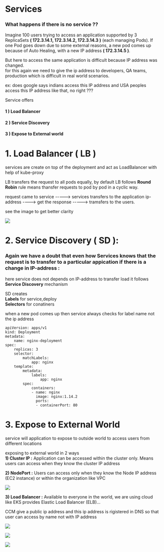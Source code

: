 # Services 
### What happens if there is no service  ??
 Imagine 100 users trying to access an application supported by 3 ReplicaSets __( 172.3.14.1, 172.3.14.2, 172.3.14.3 )__ (each managing Pods). If one Pod goes down due to some external reasons, a new pod comes up because of Auto Healing, with a new IP address __( 172.3.14.5 )__.   

 But here to access the same application is difficult because IP address was changed.  
 for this again we need to give the ip address to developers, QA teams, production which is difficult in real world scenarios.  

 ex: does google says indians access this IP address and USA peoples access this IP address like that, no right ??? 

 
Service offers   
#### 1 ) Load Balancer 
#### 2 ) Service Discovery
#### 3 ) Expose to External world
 
 
 # 1. Load Balancer ( LB )
 services are create on top of the deployment and act as LoadBalancer with help of kube-proxy  

LB transfers the request to all pods equally, by default LB follows __Round Robin__ rule means thansfer requests to pod by pod in a cyclic way.  

 request came to service -----> services transfers to the application ip-address ----> get the response -----> tramsfers to the users. 

 see the image to get better clarity

![](https://miro.medium.com/v2/resize:fit:720/1*LFMMBlUysm87TjdHlrlMTQ.jpeg)

# 2. Service Discovery  ( SD ):

### Again we have a doubt that even how Services knows that the request is to transfer to a particular appication if there is a change in IP-address : 

here service does not depends on IP-address to transfer load it follows __Service Discovery__ mechanism 

SD creates  
__Labels__ for service,deploy   
__Selectors__ for conatiners 

when a new pod comes up then service always checks for label name not the ip address
  
    
    apiVersion: apps/v1
    kind: Deployment
    metadata:
        name: nginx-deployment
    spec:
        replicas: 3
        selector:
            matchLabels:
                app: nginx
        template:
            metadata:
                labels:
                    app: nginx
            spec:
                containers:
                - name: nginx
                  image: nginx:1.14.2
                  ports:
                  - containerPort: 80


# 3. Expose to External World

service will application to expose to outside world to access users from different locations  

exposing to external world in 2 ways  
__1) Cluster IP :__    Application can be accessed within the cluster only. Means users can access when they know the cluster IP address  

__2) NodePort  :__   Users can access only when they know the Node IP address (EC2 instance) or within the organization like VPC  

![](https://miro.medium.com/v2/resize:fit:828/format:webp/1*vE8I8ee8JBPrM54DksA8cA.png) 

__3) Load Balancer  :__ Available to everyone in the world, we are using cloud like EKS provides Elastic Load Balancer (ELB)...  

CCM give a public ip address and this ip address is rigistered in DNS so that user can access by name not with IP address


![](https://miro.medium.com/v2/resize:fit:1400/0*oIZ93q4u-Sx9DT5E.JPG  )  


![](https://i.octopus.com/blog/2022-11/difference-clusterip-nodeport-loadbalancer-kubernetes/loadbalancer.png)  

![](https://matthewpalmer.net/kubernetes-app-developer/articles/service-annotated.png)